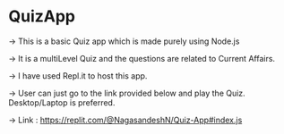 # QuizApp 
-> This is a basic Quiz app which is made purely using Node.js

-> It is a multiLevel Quiz and the questions are related to Current Affairs.

-> I have used Repl.it to host this app.

-> User can just go to the link provided below and play the Quiz. Desktop/Laptop is preferred.

-> Link : https://replit.com/@NagasandeshN/Quiz-App#index.js
